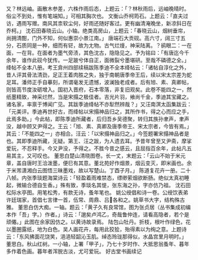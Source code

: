 <!-- { "loadSidebar": true } -->
又？林远岫。画散木参差，六株作雨后态，上题云：「？林秋雨后，远岫晚晴时。俗尘不到处，惟有笔端知。」可相其胸次也。
文衡山乔柯筠石。上题云：「直夫过访，遇雨写赠。南风其柰软尘何，好雨还随好客过。更有幽清淹晚坐，新凉斜日在乔柯。」
沈石田春晓云山。小轴。绝类高房山，上题云：「春晓云山，烟树垂帘，尚拥清酣，门外不知，何似惠崇小景江南。」
唐端石大贡砚。高六寸，阔三寸五分，石质同是一种，细而有铓，故为尢物。古气烂熳，神采陆离。？鹆眼二：一在面，一在背。在面者为墨气旁渍，其色沈古，隐隐见之。予为铭曰：「有唐迄今千余年，谁作此砚今犹传。一足跛兮体自正，面微裂兮墨堪研。至哉不磷德之全。」
绛帖不全本八册。考王弇州四部续稿跋陈季迪不全本绛帖云：「诸帖自淳化之外，昔人评其骨法清劲，足正王着肉胜之失，独于南朝唐季帝王后，续以宋太宗差为蛇足耳。潘师正手自摹刻，所谓毫发无遗憾，波澜独老成者。后有旭、素、真卿帖，则皆高节度汝砺增入。国初入晋府，石本零落，非复旧观矣。此卷不能四之一，然纸墨精致，神采烂然，当是宋搨之极佳者。吉光片羽，飨尚千金，季迪其宝藏之。诸名家，率禀于博闻广见。其跋季迪绛帖不亦犁然辨哉？」又汪南溟太函集跋云：「元美评。季迪再世好古，而绛帖以宋搨神品归之，其所作书，得之心而应之手，此焉多助。」今此帖，即陈季迪所藏者，后归吾乡吴德聚，转归其族孙聿声，聿声没，越中顾又尹得之。王云：「旭、素、真卿及唐季帝王、宋太宗者，今皆有焉。」其云：「不能四之一」亦相合。汪云：「以宋搨神品归之。」今签题署宋搨神品者是也。其即季迪所藏，无疑。第王、汪之跋，为人遗去耳。予昔年曾至又尹斋，摩挲爱玩，不忍释手。今又尹没，予得之。不胜今昔之感云，且屈指百余年，此帖凡五易其主，又可叹也。
董思白楚山清晓图卷。长一丈，末题云：「云山不始于米元章，盖自唐时王洽泼墨，便巳有其意。董北苑好作烟景，烟云变灭，即米画也。余于米芾潇湘白云图悟三昧墨戏，故以写楚山。丁酉子月。」
陈道复花卉一册。二十八帧。内张季琰题海棠诗云：「轻盈着雨难禁态，缥缈萦烟欲断肠。绝似太真初睡起，微输合德自生香。」殊有致，季琰名其惿，张东海之孙，字亦仿乃祖。
沈石田松际水亭图。用笔松秀，有款无诗，蚤年笔也。
姚公绶倡和诗一卷。公绶饮表弟许廷瑞家，首倡七言律一首，伍常、周鼎、吕各和之。姚草书大字，结构殊古雅。
董思白仿大痴。一轴。题云：「黄子久有良常馆，图为张贞居（丛书集成初编本作「吾」字。）作者。」诗云：「邈矣卢鸿乙，奇哉鲁仲连，请看高隐者，若个是顽僊。」此图在余家因仿之。以黄诗故录焉。
陆包山牡丹。折枝，根叶作绿色，花以墨圈露纸，地为白色。吴人画花卉，每用此狡狯，殆得素以为绚之意。上题诗云：「东风拂面花饶笑，浥浥轻韶沁玉肌。绰态玲珑那得似，水晶宫里月明时。」
董思白。秋山红树。一小轴，上署「甲子」，乃七十岁时作、大抵思翁蚤年、暮年多作着色画。暮年者浑脱古淡，尤可爱玩。
好古堂书画续记



